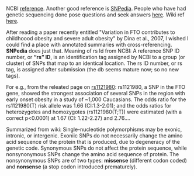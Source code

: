 NCBI [reference](https://www.ncbi.nlm.nih.gov/snp/). Another good reference is [SNPedia](https://www.snpedia.com/index.php). People who have had genetic sequencing done pose questions and seek answers [here](https://www.reddit.com/r/SNPedia/). Wiki ref [here](https://en.wikipedia.org/wiki/Single-nucleotide_polymorphism). 

After reading a paper recently entitled "Variation in FTO contributes to childhoood obesity and severe adult obesity" by Dina et al., 2007, I wished I could find a place with annotated summaries with cross-referencing. **SNPedia** does just that.  Meaning of rs Id from NCBI: A reference SNP ID number, or **“rs” ID**, is an identification tag assigned by NCBI to a group (or cluster) of SNPs that map to an identical location. The rs ID number, or rs tag, is assigned after submission (the db seems mature now; so no new tags). 

For e.g., from the releated page on [rs1121980](https://www.snpedia.com/index.php/Rs1121980): rs1121980, a SNP in the FTO gene, showed the strongest association of several SNPs in the region with early onset obesity in a study of ~1,000 Caucasians. The odds ratio for the rs1121980(T) risk allele was 1.66 (CI:1.3-2.01); and the odds ratios for heterozygotes and homozygotes (rs1121980(T;T)) were estimated (with a correct p<0.0001) at 1.67 (CI: 1.22-2.27) and 2.76....

Summarized from wiki: Single-nucleotide polymorphisms may be exonic, intronic, or intergenic. Exoniic SNPs do not necessarily change the amino acid sequence of the protein that is produced, due to degeneracy of the genetic code. Synonymous SNPs do not affect the protein sequence, while nonsynonymous SNPs change the amino acid sequence of protein. The nonsynonymous SNPs are of two types: **missense** (different codon coded) and **nonsense** (a stop codon introduced prematurely). 
